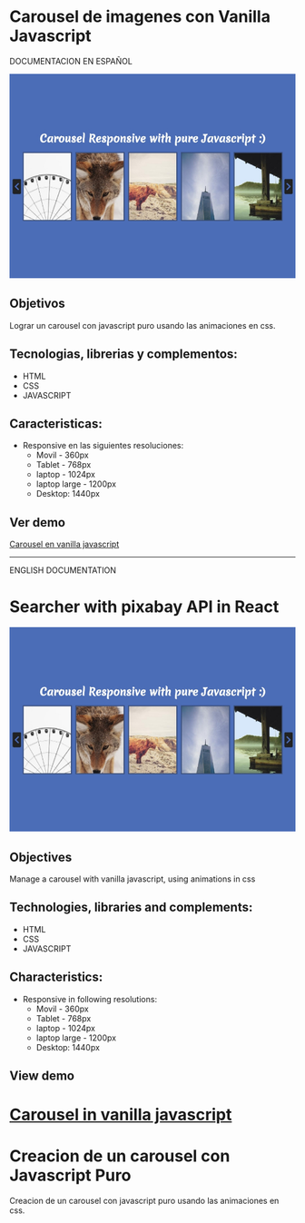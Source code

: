 # Carousel de imagenes con Vanilla Javascript

DOCUMENTACION EN ESPAÑOL

![imagen carousel con vanilla javascript responsive](/images/demo-carousel.jpg "imagen carousel con vanilla javascript responsive")

## Objetivos
Lograr un carousel con javascript puro usando las animaciones en css.

## Tecnologias, librerias y complementos:
* HTML
* CSS
* JAVASCRIPT

## Caracteristicas:
* Responsive en las siguientes resoluciones:
  * Movil - 360px
  * Tablet - 768px
  * laptop - 1024px
  * laptop large - 1200px
  * Desktop: 1440px

## Ver demo
[Carousel en vanilla javascript](https://angelsalvadordev.github.io/carousel-javascript-puro/)


-----------------------------------
ENGLISH DOCUMENTATION

# Searcher with pixabay API in React

![image carousel with vanilla javascript responsive](/images/demo-carousel.jpg "image carousel with vanilla javascript responsive")

## Objectives
Manage a carousel with vanilla javascript, using animations in css

## Technologies, libraries and complements:
* HTML
* CSS
* JAVASCRIPT

## Characteristics:
* Responsive in following resolutions:
  * Movil - 360px
  * Tablet - 768px
  * laptop - 1024px
  * laptop large - 1200px
  * Desktop: 1440px

## View demo
[Carousel in vanilla javascript](https://angelsalvadordev.github.io/carousel-javascript-puro/)
=======
# Creacion de un carousel con Javascript Puro
Creacion de un carousel con javascript puro usando las animaciones en css.